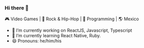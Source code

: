 ### Hi there 👋
🎮 Video Games | 🎼 Rock & Hip-Hop | 💙 Programming | 🌎 Mexico

- 🔭 I’m currently working on ReactJS, Javascript, Typescript
- 🌱 I’m currently learning React Native, Ruby.
- 😄 Pronouns: he/him/his



<!--
**dorian-morones/dorian-morones** is a ✨ _special_ ✨ repository because its `README.md` (this file) appears on your GitHub profile.

Here are some ideas to get you started:

- 🔭 I’m currently working on ...
- 🌱 I’m currently learning ...
- 👯 I’m looking to collaborate on ...
- 🤔 I’m looking for help with ...
- 💬 Ask me about ...
- 📫 How to reach me: ...
- 😄 Pronouns: ...
- ⚡ Fun fact: ...

<p align="left">
  <img src="https://konpa.github.io/devicon/devicon.git/icons/javascript/javascript-original.svg" alt="javascript" width="24px" height="24px"/> !
  <img src="https://konpa.github.io/devicon/devicon.git/icons/react/react-original-wordmark.svg" alt="react" width="24px" height="24px"/>
  <img src="https://konpa.github.io/devicon/devicon.git/icons/typescript/typescript-original.svg" alt="javascript" width="24px" height="24px"/>
</p>

-->
